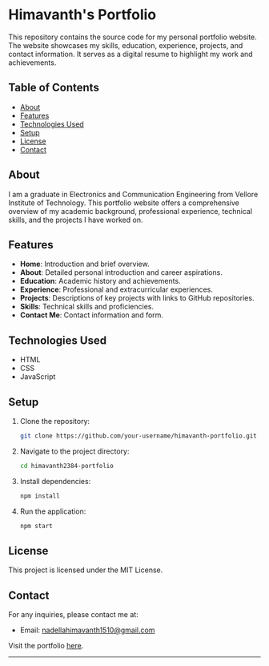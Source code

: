 # Himavanth's Portfolio

This repository contains the source code for my personal portfolio website. The website showcases my skills, education, experience, projects, and contact information. It serves as a digital resume to highlight my work and achievements.

## Table of Contents

- [About](#about)
- [Features](#features)
- [Technologies Used](#technologies-used)
- [Setup](#setup)
- [License](#license)
- [Contact](#contact)

## About

I am a graduate in Electronics and Communication Engineering from Vellore Institute of Technology. This portfolio website offers a comprehensive overview of my academic background, professional experience, technical skills, and the projects I have worked on.

## Features

- **Home**: Introduction and brief overview.
- **About**: Detailed personal introduction and career aspirations.
- **Education**: Academic history and achievements.
- **Experience**: Professional and extracurricular experiences.
- **Projects**: Descriptions of key projects with links to GitHub repositories.
- **Skills**: Technical skills and proficiencies.
- **Contact Me**: Contact information and form.

## Technologies Used

- HTML
- CSS
- JavaScript

## Setup

1. Clone the repository:
   ```sh
   git clone https://github.com/your-username/himavanth-portfolio.git
   ```
2. Navigate to the project directory:
   ```sh
   cd himavanth2384-portfolio
   ```
3. Install dependencies:
   ```sh
   npm install
   ```
4. Run the application:
   ```sh
   npm start
   ```

## License

This project is licensed under the MIT License.

## Contact

For any inquiries, please contact me at:
- Email: nadellahimavanth1510@gmail.com

Visit the portfolio [here](https://himavanth2384.github.io/Portfolio/).

---
